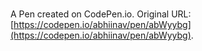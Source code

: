 # 

A Pen created on CodePen.io. Original URL: [https://codepen.io/abhiinav/pen/abWyybg](https://codepen.io/abhiinav/pen/abWyybg).

